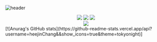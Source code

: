 ![header](https://capsule-render.vercel.app/api?type=Waving&text=Heejin)
<div align ="center">
  
<img src="https://img.shields.io/badge/C++-232F3E?style=for-the-badge&logo=C++&logoColor=white">
<img src="https://img.shields.io/badge/JAVA-007396?style=for-the-badge&logo=java&logoColor=white">
<img src="https://img.shields.io/badge/github-181717?style=for-the-badge&logo=github&logoColor=white">

  </div>
  <div align="center">
  <a href="https://hits.seeyoufarm.com"><img src="https://hits.seeyoufarm.com/api/count/incr/badge.svg?url=https%3A%2F%2Fgithub.com%2FheejinChang&count_bg=%2379C83D&title_bg=%23555555&icon=&icon_color=%23E7E7E7&title=hits&edge_flat=false"/></a>  

</div>
<div>
  [![Anurag's GitHub stats](https://github-readme-stats.vercel.app/api?username=heejinChang&&show_icons=true&theme=tokyonight)]
</div>
<!--
**heejinChang/heejinChang** is a ✨ _special_ ✨ repository because its `README.md` (this file) appears on your GitHub profile.

Here are some ideas to get you started:

- 🔭 I’m currently working on ...
- 🌱 I’m currently learning ...
- 👯 I’m looking to collaborate on ...
- 🤔 I’m looking for help with ...
- 💬 Ask me about ...
- 📫 How to reach me: ...
- 😄 Pronouns: ...
- ⚡ Fun fact: ...
-->
